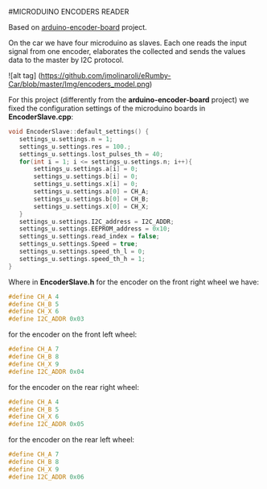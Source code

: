 #MICRODUINO ENCODERS READER

Based on [arduino-encoder-board](https://github.com/UniTN-Mechatronics/arduino-encoder-board) project.

On the car we have four microduino as slaves. Each one reads the input signal from one encoder, elaborates the collected and sends the values data to the master by I2C protocol.

![alt tag] (https://github.com/jmolinaroli/eRumby-Car/blob/master/Img/encoders_model.png)

For this project (differently from the **arduino-encoder-board** project) we fixed the configuration settings of the microduino boards in **EncoderSlave.cpp**:

```c++
void EncoderSlave::default_settings() {
   settings_u.settings.n = 1;
   settings_u.settings.res = 100.;
   settings_u.settings.lost_pulses_th = 40;
   for(int i = 1; i <= settings_u.settings.n; i++){
	   settings_u.settings.a[i] = 0;
	   settings_u.settings.b[i] = 0;
	   settings_u.settings.x[i] = 0;
	   settings_u.settings.a[0] = CH_A;
	   settings_u.settings.b[0] = CH_B;	
       settings_u.settings.x[0] = CH_X; 
   }
   settings_u.settings.I2C_address = I2C_ADDR;
   settings_u.settings.EEPROM_address = 0x10;
   settings_u.settings.read_index = false;
   settings_u.settings.Speed = true;
   settings_u.settings.speed_th_l = 0;
   settings_u.settings.speed_th_h = 1;
}

```


Where in **EncoderSlave.h** for the encoder on the front right wheel we have: 
```c++
#define CH_A 4
#define CH_B 5
#define CH_X 6
#define I2C_ADDR 0x03
```
for the encoder on the front left wheel:
```c++
#define CH_A 7
#define CH_B 8
#define CH_X 9
#define I2C_ADDR 0x04
```
for the encoder on the rear right wheel:
```c++
#define CH_A 4
#define CH_B 5
#define CH_X 6
#define I2C_ADDR 0x05
```
for the encoder on the rear left wheel:
```c++
#define CH_A 7
#define CH_B 8
#define CH_X 9
#define I2C_ADDR 0x06
```
